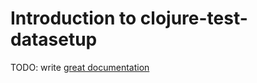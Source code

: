 # Introduction to clojure-test-datasetup

TODO: write [great documentation](http://jacobian.org/writing/what-to-write/)
